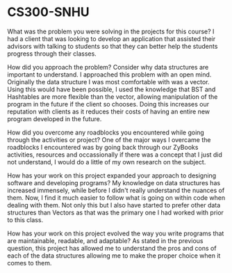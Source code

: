 # CS300-SNHU
What was the problem you were solving in the projects for this course?
    I had a client that was looking to develop an application that assisted their advisors with talking to students so that they can better help the students progress through their classes.
  
How did you approach the problem? Consider why data structures are important to understand.
    I approached this problem with an open mind. Originally the data structure I was most comfortable with was a vector. Using this would have been possible, I used the knowledge that BST and Hashtables are more flexible than the vector, allowing manipulation of the program in the future if the client so chooses. Doing this increases our reputation with clients as it reduces their costs of having an entire new program developed in the future.
  
How did you overcome any roadblocks you encountered while going through the activities or project?
    One of the major ways I overcame the roadblocks I encountered was by going back through our ZyBooks activities, resources and occassionally if there was a concept that I just did not understand, I would do a little of my own research on the subject.
  
How has your work on this project expanded your approach to designing software and developing programs?
    My knowledge on data structures has increased immensely, while before I didn't really understand the nuances of them. Now, I find it much easier to follow what is going on within code when dealing with them. Not only this but I also have started to prefer other data structures than Vectors as that was the primary one I had worked with prior to this class.
    
How has your work on this project evolved the way you write programs that are maintainable, readable, and adaptable?
    As stated in the previous question, this project has allowed me to understand the pros and cons of each of the data structures allowing me to make the proper choice  when it comes to them.
